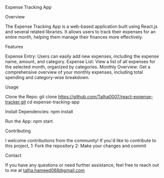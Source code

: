 Expense Tracking App

Overview

The Expense Tracking App is a web-based application built using React.js and several related libraries. It allows users to track their expenses for an entire month, helping them manage their finances more effectively.

Features

Expense Entry: Users can easily add new expenses, including the expense name, amount, and category.
Expense List: View a list of all expenses for the selected month, organized by categories.
Monthly Overview: Get a comprehensive overview of your monthly expenses, including total spending and category-wise breakdown.


Usage

Clone the Repo:
git clone https://github.com/Talha0007/react-expense-tracker.git
cd expense-tracking-app

Install Dependencies:
npm install

Run the App:
npm start


Contributing

I welcome contributions from the community! If you'd like to contribute to this project,
1: Fork the repository
2: Make your changes and commit


Contact

If you have any questions or need further assistance, feel free to reach out to me at talha.hameed068@gmail.com

